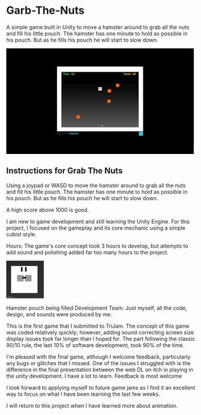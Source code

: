 # Garb-The-Nuts
A simple game built in Unity to move a hamster around to grab all the nuts and fill his little pouch. The hamster has one minute to hold as possible in his pouch. But as he fills his pouch he will start to slow down.

<img src="GrabTheNutGameplay(large).gif" alt="Grab the Nuts gameplay"/>

## Instructions for Grab The Nuts

Using a joypad or WASD to move the hamster around to grab all the nuts and fill his little pouch. The hamster has one minute to hold as possible in his pouch. But as he fills his pouch he will start to slow down.

A high score above 1000 is good.

I am new to game development and still learning the Unity Engine. For this project, I focused on the gameplay and its core mechanic using a simple cubist style.

Hours: The game's core concept took 3 hours to develop, but attempts to add sound and polishing added far too many hours to the project.

<img src="pouch.gif" height="100" alt="Hamster pouch being filled"/>

Hamster pouch being filled
Development Team: Just myself, all the code, design, and sounds were produced by me.

This is the first game that I submitted to TriJam. The concept of this game was coded relatively quickly; however, adding sound correcting screen size display issues took far longer than I hoped for. The part following the classic 90/10 rule, the last 10% of software development, took 90% of the time.

I'm pleased with the final game, although I welcome feedback, particularly any bugs or glitches that I missed. One of the issues I struggled with is the difference in the final presentation between the web DL on itch io playing in the unity development. I have a lot to learn. Feedback is most welcome

I look forward to applying myself to future game jams as I find it an excellent way to focus on what I have been learning the last few weeks.

I will return to this project when I have learned more about animation.
